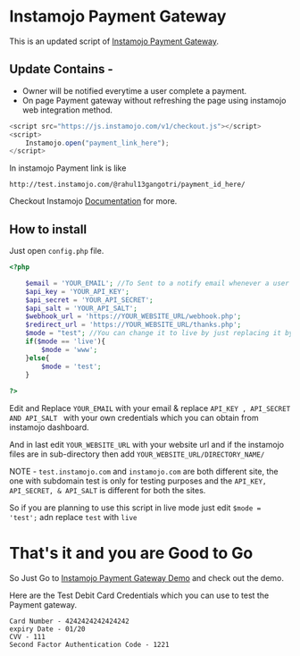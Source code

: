 # Instamojo Payment Gateway

This is an updated script of [Instamojo Payment Gateway](https://www.hackerrahul.com/2017/10/integrate-instamojo-payment-gateway-php-mysql/).

## Update Contains -
- Owner will be notified everytime a user complete a payment.
- On page Payment gateway without refreshing the page using instamojo web integration method.
```javascript
<script src="https://js.instamojo.com/v1/checkout.js"></script>
<script>
	Instamojo.open("payment_link_here"); 
</script>
```
In instamojo Payment link is like
```
http://test.instamojo.com/@rahul13gangotri/payment_id_here/
```
Checkout Instamojo [Documentation](https://docs.instamojo.com/docs/) for more.

## How to install

Just open ```config.php``` file.

```php
<?php

	$email = 'YOUR_EMAIL'; //To Sent to a notify email whenever a user complete a payment.
	$api_key = 'YOUR_API_KEY';
	$api_secret = 'YOUR_API_SECRET';
	$api_salt = 'YOUR_API_SALT';
	$webhook_url = 'https://YOUR_WEBSITE_URL/webhook.php';
	$redirect_url = 'https://YOUR_WEBSITE_URL/thanks.php';
	$mode = "test"; //You can change it to live by just replacing it by 'live'
	if($mode == 'live'){
		$mode = 'www';
	}else{
		$mode = 'test';
	}
    
?>
```

Edit and Replace ```YOUR_EMAIL``` with your email & replace ```API_KEY , API_SECRET AND API_SALT ``` with your own credentials which you can obtain from instamojo dashboard.

And in last edit ```YOUR_WEBSITE_URL``` with your website url and if the instamojo files are in sub-directory then add ```YOUR_WEBSITE_URL/DIRECTORY_NAME/```

NOTE - ```test.instamojo.com``` and ```instamojo.com``` are both different site, the one with subdomain test is only for testing purposes and the ```API_KEY, API_SECRET, & API_SALT``` is different for both the sites.

So if you are planning to use this script in live mode just edit ```$mode = 'test';```  adn replace ```test``` with ```live```

# That's it and you are Good to Go

So Just Go to [Instamojo Payment Gateway Demo](http://demo.hackerrahul.com/instamojo/) and check out the demo.

Here are the Test Debit Card Credentials which you can use to test the Payment gateway.
```
Card Number - 4242424242424242 
expiry Date - 01/20 
CVV - 111 
Second Factor Authentication Code - 1221
```

